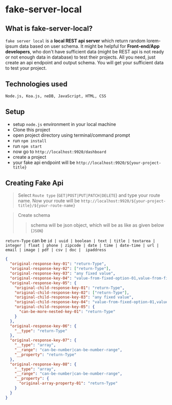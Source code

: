 # fake-server-local

## What is fake-server-local?
`fake server local` is a **local REST api server**
which return random lorem-ipsum data based on user schema. It might be helpful for 
**Front-end/App developers**, who don't have sufficient data (might be REST 
api is not ready or not enough data in database) to test their projects. All you need, 
just create an api endpoint and output schema. You will get your sufficient data to test your project.

## Technologies used
`Node.js, Koa.js, neDB, JavaScript, HTML, CSS`

## Setup
- setup `node.js` environment in your local machine
- Clone this project 
- open project directory using terminal/command prompt
- run `npm install`
- run `npm start`
- now go to `http://localhost:9920/dashboard`
- create a project
- your fake api endpoint will be `http://localhost:9920/${your-project-title}`

## Creating Fake Api
> Select `Route type` (`GET|POST|PUT|PATCH|DELETE`) and type your route name. Now your route will be  `http://localhost:9920/${your-project-title}/${your-route-name}`

> Create schema
>> schema will be json object, which will be as like as given below (`JSON`)

`return-Type` can be 
```id | uuid | boolean | text | title | textarea | integer | float | phone | zipcode | date | time | date-time | url | email | image | pdf | csv | doc |  ipaddress```

```JSON
{
  "original-response-key-01": "return-Type",
  "original-response-key-02": ["return-Type"],
  "original-response-key-03": "any fixed value",
  "original-response-key-04": "value-from-fixed-option-01,value-from-fixed-option-02,value-from-fixed-option-03,value-from-fixed-option-04",
  "original-response-key-05": {
    "original-child-response-key-01": "return-Type",
    "original-child-response-key-02": ["return-Type"],
    "original-child-response-key-03": "any fixed value",
    "original-child-response-key-04": "value-from-fixed-option-01,value-from-fixed-option-02,value-from-fixed-option-03,value-from-fixed-option-04",
    "original-child-response-key-05": {
      "can-be-more-nested-key-01": "return-Type"
    }
  },
  "original-response-key-06": {
    "__type": "return-Type"
  },
  "original-response-key-07": {
    "__type": "array",
    "__range": "can-be-number|can-be-number-range",
    "__property": "return-Type"
  },
  "original-response-key-08": {
    "__type": "array",
    "__range": "can-be-number|can-be-number-range",
    "__property": {
      "original-array-property-01": "return-Type"
    }
  }
}
```